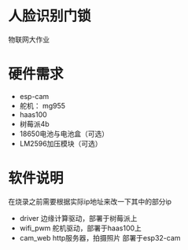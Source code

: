 # 人脸识别门锁
物联网大作业

# 硬件需求
- esp-cam
- 舵机： mg955
- haas100
- 树莓派4b
- 18650电池与电池盒（可选）
- LM2596加压模块（可选）

# 软件说明

在烧录之前需要根据实际ip地址来改一下其中的部分ip

- driver 边缘计算驱动，部署于树莓派上
- wifi_pwm 舵机驱动，部署于haas100上
- cam_web http服务器，拍摄照片 部署于esp32-cam


